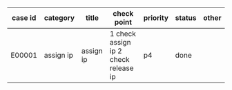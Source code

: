 | case id | category  | title | check point            | priority | status | other |
|---------|-----------|-----------------------|-------|----------|--------|-------|
| E00001  | assign ip | assign ip |1 check assign ip 2 check release ip| p4       | done   |       |
